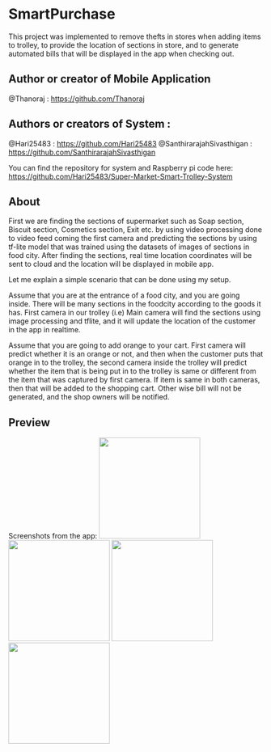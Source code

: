 # SmartPurchase

This project was implemented to remove thefts in stores when adding items to trolley, to provide the location of sections in store, and to generate automated bills that will be displayed in the app when checking out.

## Author or creator of Mobile Application
@Thanoraj : https://github.com/Thanoraj

## Authors or creators of System : 
@Hari25483 : https://github.com/Hari25483
@SanthirarajahSivasthigan : https://github.com/SanthirarajahSivasthigan

You can find the repository for system and Raspberry pi code here: https://github.com/Hari25483/Super-Market-Smart-Trolley-System

## About

First we are finding the sections of supermarket such as Soap section, Biscuit section, Cosmetics section, Exit etc. by using video processing done to video feed coming the first camera and predicting the sections by using tf-lite model that was trained using the datasets of images of sections in food city. After finding the sections, real time location coordinates will be sent to cloud and the location will be displayed in mobile app.

Let me explain a simple scenario that can be done using my setup.

Assume that you are at the entrance of a food city, and you are going inside. There will be many sections in the foodcity according to the goods it has. First camera in our trolley (i.e) Main camera will find the sections using image processing and tflite, and it will update the location of the customer in the app in realtime.

Assume that you are going to add orange to your cart. First camera will predict whether it is an orange or not, and then when the customer puts that orange in to the trolley, the second camera inside the trolley will predict whether the item that is being put in to the trolley is same or different from the item that was captured by first camera. If item is same in both cameras, then that will be added to the shopping cart. Other wise bill will not be generated, and the shop owners will be notified.

## Preview

Screenshots from the app:
<img src="images/s4.jpg" width = "200"></img>
<img src="images/s2.jpg" width = "200"></img>
<img src="images/s1.jpg" width = "200"></img>
<img src="images/s3.jpg" width = "200"></img>
